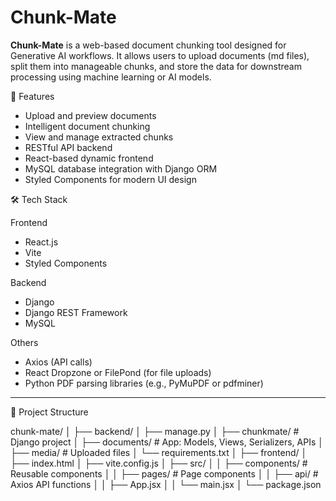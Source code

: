 # Chunk-Mate

**Chunk-Mate** is a web-based document chunking tool designed for Generative AI workflows. It allows users to upload documents (md files), split them into manageable chunks,
and store the data for downstream processing using machine learning or AI models.

🚀 Features

- Upload and preview documents
- Intelligent document chunking
- View and manage extracted chunks
- RESTful API backend
- React-based dynamic frontend
- MySQL database integration with Django ORM
- Styled Components for modern UI design

🛠️ Tech Stack

 Frontend
- React.js
- Vite
- Styled Components

 Backend
- Django
- Django REST Framework
- MySQL

 Others
- Axios (API calls)
- React Dropzone or FilePond (for file uploads)
- Python PDF parsing libraries (e.g., PyMuPDF or pdfminer)

---

📂 Project Structure

chunk-mate/
│
├── backend/
│ ├── manage.py
│ ├── chunkmate/ # Django project
│ ├── documents/ # App: Models, Views, Serializers, APIs
│ ├── media/ # Uploaded files
│ └── requirements.txt
│
├── frontend/
│ ├── index.html
│ ├── vite.config.js
│ ├── src/
│ │ ├── components/ # Reusable components
│ │ ├── pages/ # Page components
│ │ ├── api/ # Axios API functions
│ │ ├── App.jsx
│ │ └── main.jsx
│ └── package.json
